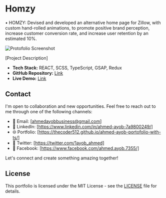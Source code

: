 # Homzy

• HOMZY: Devised and developed an alternative home page for Zillow, with custom hand-rolled animations, to promote positive brand perception, increase customer conversion rate, and increase user retention by an estimated 10%. 

![Protofolio Screenshot](https://zpgqhogoevbgpxustvmo.supabase.co/storage/v1/object/public/produc_imgs/products/Screenshot%202024-03-08%20192958.png?t=2024-03-08T17%3A40%3A20.402Z)

[Project Description]

- **Tech Stack:** REACT, SCSS, TypeScript, GSAP, Redux
- **GitHub Repository:** [Link](https://github.com/thecoder512/Homzy)
- **Live Demo:** [Link](https://hhomzy.vercel.app/)

## Contact

I'm open to collaboration and new opportunities. Feel free to reach out to me through one of the following channels:

- 📧 Email: [ahmedayobbusiness@gmail.com]
- 💼 LinkedIn: [https://www.linkedin.com/in/ahmed-ayob-7a9800249/]
- 🌐 Portfolio: [https://thecoder512.github.io/ahmed-ayob-portofolio-with-ts/]
- 📱 Twitter: [https://twitter.com/1ayob_ahmed]
- 📱 Facebook: [https://www.facebook.com/ahmed.ayob.7355/]

Let's connect and create something amazing together!

## License

This portfolio is licensed under the MIT License - see the [LICENSE](LICENSE) file for details.
